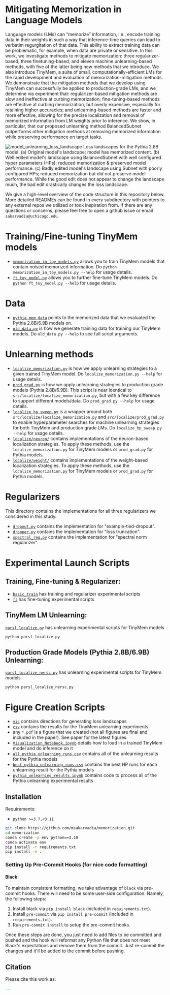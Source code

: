 # Mitigating Memorization in Language Models

Language models (LMs) can “memorize” information, i.e., encode training data
in their weights in such a way that inference-time queries can lead to verbatim regurgitation of that data. This ability to extract training data can be problematic, for example, when data are private or sensitive. In this work, we investigate methods to mitigate memorization: three regularizer-based, three finetuning-based, and eleven machine unlearning-based methods, with five of the latter being new methods that we introduce. We also introduce TinyMem, a suite of
small, computationally-efficient LMs for the rapid development and evaluation of
memorization-mitigation methods. We demonstrate that the mitigation methods
that we develop using TinyMem can successfully be applied to production-grade
LMs, and we determine via experiment that: regularizer-based mitigation methods are slow and ineffective at curbing memorization; fine-tuning-based methods
are effective at curbing memorization, but overly expensive, especially for retaining higher accuracies; and unlearning-based methods are faster and more effective,
allowing for the precise localization and removal of memorized information from
LM weights prior to inference. We show, in particular, that our proposed unlearning method BalancedSubnet outperforms other mitigation methods at removing
memorized information while preserving performance on target tasks.

![model_unlearning_loss_landscape](https://github.com/user-attachments/assets/555462b8-1dc9-4ca8-be8b-153b5d27a5f1)
Loss landscapes for the Pythia 2.8B model. (a) Original model's landscape; model has memorized content. 
(b) Well edited model's landscape using BalancedSubnet with well configured hyper parameters (HPs); reduced memorization & preserved model performance. 
(c) Badly edited model's landscape using Subnet with poorly configured HPs; reduced memorization but did not preserve model performance. 
While the good edit does not appear to change the landscape much, the bad edit drastically changes the loss landscape.

We give a high-level overview of the code structure in this repository below. More detailed READMEs can be found in every subdirectory with pointers to any external repos we utilized or took inspiration from. If there are any questions or concerns, please feel free to open a github issue or email `sakarvadia@uchicago.edu`.

# Training/Fine-tuning TinyMem models

- [`memorization_in_toy_models.py`](https://github.com/msakarvadia/memorization/blob/main/src/memorization_in_toy_models.py) allows you to train TinyMem models that contain noised memorized information. Do `python memorization_in_toy_models.py --help` for usage details.
- [`ft_toy_model.py`](https://github.com/msakarvadia/memorization/blob/main/src/ft_toy_model.py) allows you to further fine-tune TinyMem models. Do `python ft_toy_model.py --help` for usage details.

# Data

- [`pythia_mem_data`](https://github.com/msakarvadia/memorization/tree/main/src/data/pythia_mem_data) points to the memorized data that we evaluated the Pythia 2.8B/6.9B models on.
- [`old_data.py`](https://github.com/msakarvadia/memorization/blob/main/src/data/old_data.py) is how we generate training data for training our TinyMem models. Do `old_data.py --help` to see full script arguments.

# Unlearning methods

- [`localize_memorization.py`](https://github.com/msakarvadia/memorization/blob/main/src/localize/localizing_memorization.py) is how we apply unlearning strategies to a given trained TinyMem model. Do `localize_memorization.py --help` for usage details.
- [`prod_grad.py`](https://github.com/msakarvadia/memorization/blob/main/src/localize/prod_grade.py) is how we apply unlearning strategies to production grade models (Pythia 2.8B/6.9B). This script is near identical to `src/localize/localize_memorization.py`, but with a few key difference to support different models/data. Do `prod_grad.py --help` for usage details. 
- [`localize_hp_sweep.py`](https://github.com/msakarvadia/memorization/blob/main/src/localize/localize_hp_sweep.py) is a wrapper around both `src/localize/localize_memorization.py` and `src/localize/prod_grad.py` to enable hyperparameter searches for machine unlearning strategies for both TinyMem and production grade LMs. Do `localize_hp_sweep.py --help` for usage details.
- [`localize/neuron/`](https://github.com/msakarvadia/memorization/tree/main/src/localize/neuron) contains implementations of the neuron-based localization strategies. To apply these methods, use the `localize_memorization.py` for TinyMem models or `prod_grad.py` for Pythia models.
- [`localize/weight/`](https://github.com/msakarvadia/memorization/tree/main/src/localize/weight) contains implementations of the weight-based localization strategies. To apply these methods, use the `localize_memorization.py` for TinyMem models or `prod_grad.py` for Pythia models.

# Regularizers

This directory contains the implementations for all three regularizers we considered in this study.

- [`dropout.py`](https://github.com/msakarvadia/memorization/blob/main/utils/dropout.py) contains the implementation for "example-tied-dropout".
- [`dropper.py`](https://github.com/msakarvadia/memorization/blob/main/utils/dropper.py) contains the implementation for "loss truncation".
- [`spectral_reg.py`](https://github.com/msakarvadia/memorization/blob/main/utils/spectral_reg.py) contains the implementation for "spectral norm regularizer".

# Experimental Launch Scripts

## Training, Fine-tuning & Regularizer: 
- [`basic_train`](https://github.com/msakarvadia/memorization/tree/main/scripts/basic_training) has training and regularizer experimental scripts
- [`ft`](https://github.com/msakarvadia/memorization/tree/main/scripts/ft) has fine-tuning experimental scripts

## TinyMem LM Unlearning:
[`parsl_localize.py`](https://github.com/msakarvadia/memorization/blob/main/scripts/parsl_localize.py) has unlearning experimental scripts for TinyMem models
```
python parsl_localize.py
```

## Production Grade Models (Pythia 2.8B/6.9B) Unlearning:
[`parsl_localize_nersc.py`](https://github.com/msakarvadia/memorization/blob/main/scripts/parsl_localize_nersc.py) has unlearning experimental scripts for TinyMem models
```
python parsl_localize_nersc.py
```

# Figure Creation Scripts
- [`vis`](https://github.com/msakarvadia/memorization/tree/main/figs/vis) contains directions for generating loss landscapes
- [`csv`](https://github.com/msakarvadia/memorization/tree/main/figs/csv) contains the results for the TinyMem unlearning experiments
- any `*.pdf` is a figure that we created (not all figures are final and included in the paper). See paper for the latest figures.
- [`Visualization_Notebook.ipynb`](https://github.com/msakarvadia/memorization/blob/main/figs/Visualization_Notebook.ipynb) details how to load in a trained TinyMem model and do inference on it
- [`all_pythia_unlearning_runs.csv`](https://github.com/msakarvadia/memorization/blob/main/figs/all_pythia_unlearning_runs.csv) contains all of the unlearning results for the Pythia models
- [`best_pythia_unlearning_runs.csv`](https://github.com/msakarvadia/memorization/blob/main/figs/best_pythia_unlearning_runs.csv) contains the best HP runs for each unlearning result for the Pythia models
- [`pythia_unlearning_results.ipynb`](https://github.com/msakarvadia/memorization/blob/main/figs/pythia_unlearning_results.ipynb) contains code to process all of the Pythia unlearning experimental results


## Installation

Requirements:

- `python >=3.7,<3.11`

```bash
git clone https://github.com/msakarvadia/memorization.git
cd memorization
conda create -p env python==3.10
conda activate env
pip install -r requirements.txt
pip install -e .
```

### Setting Up Pre-Commit Hooks (for nice code formatting)

#### Black

To maintain consistent formatting, we take advantage of `black` via pre-commit hooks.
There will need to be some user-side configuration. Namely, the following steps:

1. Install black via `pip install black` (included in `requirements.txt`).
2. Install `pre-commit` via `pip install pre-commit` (included in `requirements.txt`).
3. Run `pre-commit install` to setup the pre-commit hooks.

Once these steps are done, you just need to add files to be committed and pushed and the hook will reformat any Python file that does not meet Black's expectations and remove them from the commit. Just re-commit the changes and it'll be added to the commit before pushing.



## Citation

Please cite this work as:

```bibtex
...
```
